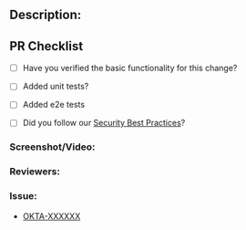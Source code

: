 ## Description:



## PR Checklist

- [ ] Have you verified the basic functionality for this change?

- [ ] Added unit tests?

- [ ] Added e2e tests

- [ ] Did you follow our [Security Best Practices](https://oktawiki.atlassian.net/wiki/display/eng/Security+Best+practices)?

### Screenshot/Video:


### Reviewers:


### Issue:

- [OKTA-XXXXXX](https://oktainc.atlassian.net/browse/OKTA-XXXXXX)


